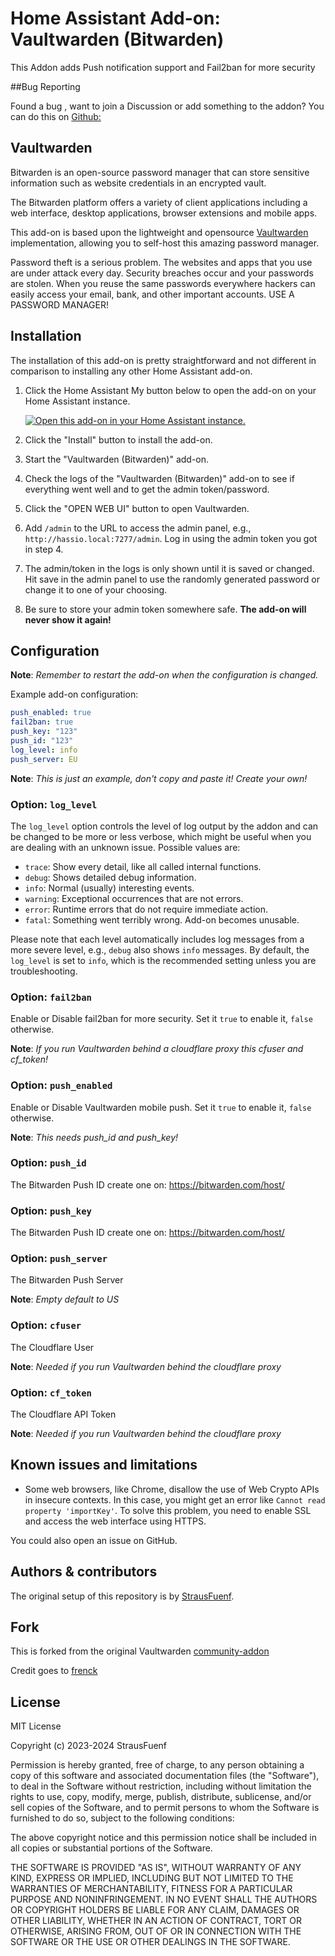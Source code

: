 # Home Assistant Add-on: Vaultwarden (Bitwarden)

This Addon adds Push notification support and Fail2ban for more security

##Bug Reporting

Found a bug , want to join a Discussion or add something to the addon? You can do this on [Github:]

## Vaultwarden

Bitwarden is an open-source password manager that can store sensitive
information such as website credentials in an encrypted vault.

The Bitwarden platform offers a variety of client applications including
a web interface, desktop applications, browser extensions and mobile apps.

This add-on is based upon the lightweight and opensource
[Vaultwarden][vaultwarden] implementation, allowing you to self-host
this amazing password manager.

Password theft is a serious problem. The websites and apps that you use are
under attack every day. Security breaches occur and your passwords are stolen.
When you reuse the same passwords everywhere hackers can easily access your
email, bank, and other important accounts. USE A PASSWORD MANAGER!

## Installation

The installation of this add-on is pretty straightforward and not different in
comparison to installing any other Home Assistant add-on.

1. Click the Home Assistant My button below to open the add-on on your Home
   Assistant instance.

   [![Open this add-on in your Home Assistant instance.][addon-badge]][addon]

1. Click the "Install" button to install the add-on.
1. Start the "Vaultwarden (Bitwarden)" add-on.
1. Check the logs of the "Vaultwarden (Bitwarden)" add-on to see if everything
   went well and to get the admin token/password.
1. Click the "OPEN WEB UI" button to open Vaultwarden.
1. Add `/admin` to the URL to access the admin panel, e.g.,
   `http://hassio.local:7277/admin`. Log in using the admin token you got
   in step 4.
1. The admin/token in the logs is only shown until it is saved or changed.
   Hit save in the admin panel to use the randomly generated password or
   change it to one of your choosing.
1. Be sure to store your admin token somewhere safe. **The add-on will never
   show it again!**

## Configuration

**Note**: _Remember to restart the add-on when the configuration is changed._

Example add-on configuration:

```yaml
push_enabled: true
fail2ban: true
push_key: "123"
push_id: "123"
log_level: info
push_server: EU
```

**Note**: _This is just an example, don't copy and paste it! Create your own!_

### Option: `log_level`

The `log_level` option controls the level of log output by the addon and can
be changed to be more or less verbose, which might be useful when you are
dealing with an unknown issue. Possible values are:

- `trace`: Show every detail, like all called internal functions.
- `debug`: Shows detailed debug information.
- `info`: Normal (usually) interesting events.
- `warning`: Exceptional occurrences that are not errors.
- `error`: Runtime errors that do not require immediate action.
- `fatal`: Something went terribly wrong. Add-on becomes unusable.

Please note that each level automatically includes log messages from a
more severe level, e.g., `debug` also shows `info` messages. By default,
the `log_level` is set to `info`, which is the recommended setting unless
you are troubleshooting.

### Option: `fail2ban`

Enable or Disable fail2ban for more security. Set it `true` to enable it, `false` otherwise.

**Note**: _If you run Vaultwarden behind a cloudflare proxy this cfuser and cf_token!_

### Option: `push_enabled`

Enable or Disable Vaultwarden mobile push. Set it `true` to enable it, `false` otherwise.

**Note**: _This needs push_id and push_key!_

### Option: `push_id`

The Bitwarden Push ID create one on: https://bitwarden.com/host/

### Option: `push_key`

The Bitwarden Push ID create one on: https://bitwarden.com/host/

### Option: `push_server`

The Bitwarden Push Server

**Note**: _Empty default to US_

### Option: `cfuser`

The Cloudflare User

**Note**: _Needed if you run Vaultwarden behind the cloudflare proxy_

### Option: `cf_token`

The Cloudflare API Token

**Note**: _Needed if you run Vaultwarden behind the cloudflare proxy_

## Known issues and limitations

- Some web browsers, like Chrome, disallow the use of Web Crypto APIs in
  insecure contexts. In this case, you might get an error like
  `Cannot read property 'importKey'`. To solve this problem, you need to enable
  SSL and access the web interface using HTTPS.

You could also open an issue on GitHub.

## Authors & contributors

The original setup of this repository is by [StrausFuenf][strausfuenf].

## Fork
This is forked from the original Vaultwarden [community-addon]

Credit goes to [frenck]

## License

MIT License

Copyright (c) 2023-2024 StrausFuenf

Permission is hereby granted, free of charge, to any person obtaining a copy
of this software and associated documentation files (the "Software"), to deal
in the Software without restriction, including without limitation the rights
to use, copy, modify, merge, publish, distribute, sublicense, and/or sell
copies of the Software, and to permit persons to whom the Software is
furnished to do so, subject to the following conditions:

The above copyright notice and this permission notice shall be included in all
copies or substantial portions of the Software.

THE SOFTWARE IS PROVIDED "AS IS", WITHOUT WARRANTY OF ANY KIND, EXPRESS OR
IMPLIED, INCLUDING BUT NOT LIMITED TO THE WARRANTIES OF MERCHANTABILITY,
FITNESS FOR A PARTICULAR PURPOSE AND NONINFRINGEMENT. IN NO EVENT SHALL THE
AUTHORS OR COPYRIGHT HOLDERS BE LIABLE FOR ANY CLAIM, DAMAGES OR OTHER
LIABILITY, WHETHER IN AN ACTION OF CONTRACT, TORT OR OTHERWISE, ARISING FROM,
OUT OF OR IN CONNECTION WITH THE SOFTWARE OR THE USE OR OTHER DEALINGS IN THE
SOFTWARE.

[addon-badge]: https://my.home-assistant.io/badges/supervisor_addon.svg
[addon]: https://my.home-assistant.io/redirect/supervisor_addon/?addon=aa433fa6_vaultwarden&repository_url=https://github.com/StrausFuenf/hassio-addons
[frenck]: https://github.com/frenck
[vaultwarden]: https://github.com/dani-garcia/vaultwarden
[community-addon]: https://github.com/hassio-addons/repository/tree/master/bitwarden
[Github:]: https://github.com/StrausFuenf/hassio-addons/tree/main/vaultwarden
[strausfuenf]: https://github.com/strausfuenf/
